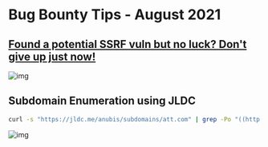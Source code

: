 # Bug Bounty Tips - August 2021

## [Found a potential SSRF vuln but no luck? Don't give up just now!](https://twitter.com/intigriti/status/1421435484950208513?s=20)

![img](https://pbs.twimg.com/media/E7n0Cm3WQAEAqX8?format=jpg&name=small)

## Subdomain Enumeration using JLDC
```sh
curl -s "https://jldc.me/anubis/subdomains/att.com" | grep -Po "((http|https):\/\/)?(([\w.-]*)\.([\w]*)\.([A-z]))\w+" | anew 
```
![img](https://pbs.twimg.com/media/E8X1RmCXIAEd5wJ?format=jpg&name=small)
